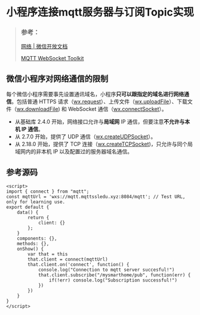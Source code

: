 # 小程序连接mqtt服务器与订阅Topic实现

> ### 参考：
>
> [网络 | 微信开放文档](https://developers.weixin.qq.com/miniprogram/dev/framework/ability/network.html)
>
> [MQTT WebSocket Toolkit](http://tools.emqx.io)

## 微信小程序对网络通信的限制

每个微信小程序需要事先设置通讯域名，小程序**只可以跟指定的域名进行网络通信**。包括普通 HTTPS 请求（[wx.request](https://developers.weixin.qq.com/miniprogram/dev/api/network/request/wx.request.html)）、上传文件（[wx.uploadFile](https://developers.weixin.qq.com/miniprogram/dev/api/network/upload/wx.uploadFile.html)）、下载文件（[wx.downloadFile](https://developers.weixin.qq.com/miniprogram/dev/api/network/download/wx.downloadFile.html)) 和 WebSocket 通信（[wx.connectSocket](https://developers.weixin.qq.com/miniprogram/dev/api/network/websocket/wx.connectSocket.html)）。

- 从基础库 2.4.0 开始，网络接口允许与**局域网** IP 通信，但要注意**不允许与本机 IP 通信**。
- 从 2.7.0 开始，提供了 UDP 通信（[wx.createUDPSocket](https://developers.weixin.qq.com/miniprogram/dev/api/network/udp/wx.createUDPSocket.html)）。
- 从 2.18.0 开始，提供了 TCP 连接（[wx.createTCPSocket](https://developers.weixin.qq.com/miniprogram/dev/api/network/tcp/wx.createTCPSocket.html))，只允许与同个局域网内的非本机 IP 以及配置过的服务器域名通信。

## 参考源码

```vue
<script>
import { connect } from "mqtt";
const mqttUrl = 'wxs://mqtt.mqttssledu.xyz:8084/mqtt'; // Test URL, only for learning use.
export default {
    data() {
        return {
            client: {}
        };
    }
    components: {},
    methods: {},
    onShow() {
        var that = this
        that.client = connect(mqttUrl)
        that.client.on('connect', function() {
            console.log("Connection to mqtt server succesful!")
            that.client.subscribe("/mysmarthome/pub", function(err) {
                if(!err) console.log("Subscription successful!")
            })
        })
    }
} 
</script>
```
